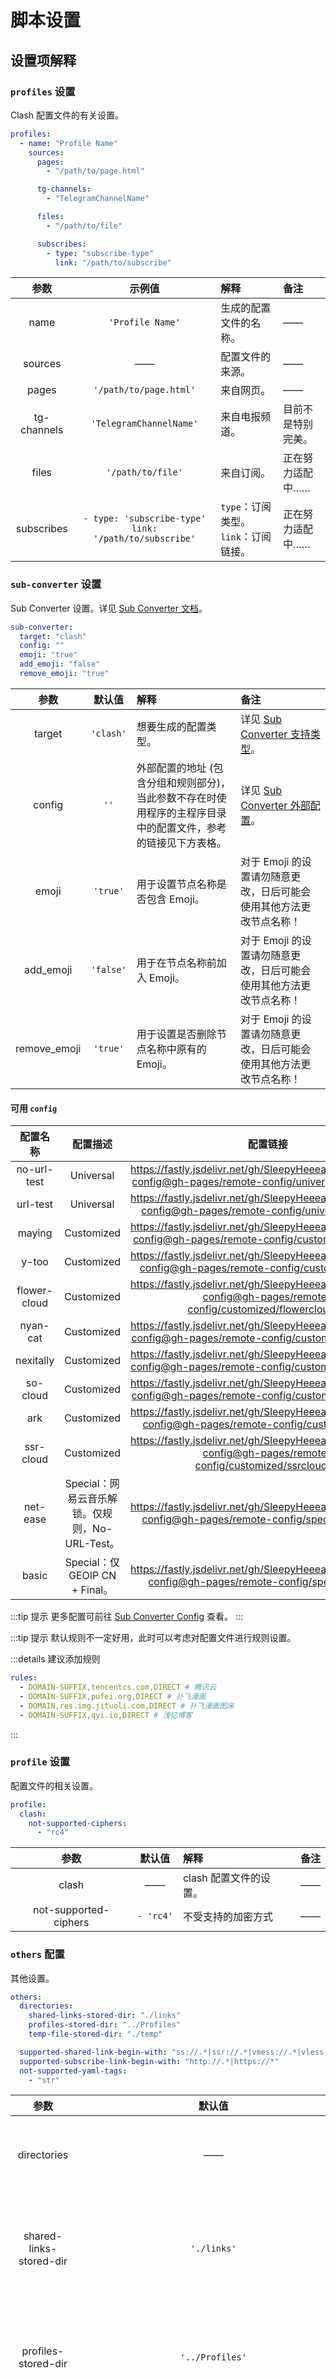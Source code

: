 # 脚本设置

## 设置项解释

### `profiles` 设置

Clash 配置文件的有关设置。

```yaml
profiles:
  - name: "Profile Name"
    sources:
      pages:
        - "/path/to/page.html"

      tg-channels:
        - "TelegramChannelName"

      files:
        - "/path/to/file"

      subscribes:
        - type: "subscribe-type"
          link: "/path/to/subscribe"
```

|    参数     |                         示例值                          | 解释                                  | 备注               |
| :---------: | :-----------------------------------------------------: | :------------------------------------ | :----------------- |
|    name     |                    `'Profile Name'`                     | 生成的配置文件的名称。                | ——                 |
|   sources   |                           ——                            | 配置文件的来源。                      | ——                 |
|    pages    |                 `'/path/to/page.html'`                  | 来自网页。                            | ——                 |
| tg-channels |                 `'TelegramChannelName'`                 | 来自电报频道。                        | 目前不是特别完美。 |
|    files    |                    `'/path/to/file'`                    | 来自订阅。                            | 正在努力适配中……   |
| subscribes  | `- type: 'subscribe-type'` `link: '/path/to/subscribe'` | `type`：订阅类型。 `link`：订阅链接。 | 正在努力适配中……   |

### `sub-converter` 设置

Sub Converter 设置。详见 [Sub Converter 文档](https://github.com/tindy2013/subconverter/blob/master/README-cn.md "subconverter/README-cn.md at master · tindy2013/subconverter")。

```yaml
sub-converter:
  target: "clash"
  config: ""
  emoji: "true"
  add_emoji: "false"
  remove_emoji: "true"
```

|     参数     |  默认值   | 解释                                                                                                          | 备注                                                                                                                                                                                                    |
| :----------: | :-------: | :------------------------------------------------------------------------------------------------------------ | :------------------------------------------------------------------------------------------------------------------------------------------------------------------------------------------------------ |
|    target    | `'clash'` | 想要生成的配置类型。                                                                                          | 详见 [Sub Converter 支持类型](https://github.com/tindy2013/subconverter/blob/master/README-cn.md#%E6%94%AF%E6%8C%81%E7%B1%BB%E5%9E%8B "subconverter/README-cn.md at master · tindy2013/subconverter")。 |
|    config    |   `''`    | 外部配置的地址 (包含分组和规则部分)，当此参数不存在时使用程序的主程序目录中的配置文件，参考的链接见下方表格。 | 详见 [Sub Converter 外部配置](https://github.com/tindy2013/subconverter/blob/master/README-cn.md#%E5%A4%96%E9%83%A8%E9%85%8D%E7%BD%AE "subconverter/README-cn.md at master · tindy2013/subconverter")。 |
|    emoji     | `'true'`  | 用于设置节点名称是否包含 Emoji。                                                                              | 对于 Emoji 的设置请勿随意更改，日后可能会使用其他方法更改节点名称！                                                                                                                                     |
|  add_emoji   | `'false'` | 用于在节点名称前加入 Emoji。                                                                                  | 对于 Emoji 的设置请勿随意更改，日后可能会使用其他方法更改节点名称！                                                                                                                                     |
| remove_emoji | `'true'`  | 用于设置是否删除节点名称中原有的 Emoji。                                                                      | 对于 Emoji 的设置请勿随意更改，日后可能会使用其他方法更改节点名称！                                                                                                                                     |

#### 可用 `config`

|   配置名称   |                    配置描述                    |                                                      配置链接                                                       |
| :----------: | :--------------------------------------------: | :-----------------------------------------------------------------------------------------------------------------: |
| no-url-test  |                   Universal                    |  <https://fastly.jsdelivr.net/gh/SleepyHeeead/subconverter-config@gh-pages/remote-config/universal/no-urltest.ini>  |
|   url-test   |                   Universal                    |   <https://fastly.jsdelivr.net/gh/SleepyHeeead/subconverter-config@gh-pages/remote-config/universal/urltest.ini>    |
|    maying    |                   Customized                   |   <https://fastly.jsdelivr.net/gh/SleepyHeeead/subconverter-config@gh-pages/remote-config/customized/maying.ini>    |
|    y-too     |                   Customized                   |    <https://fastly.jsdelivr.net/gh/SleepyHeeead/subconverter-config@gh-pages/remote-config/customized/ytoo.ini>     |
| flower-cloud |                   Customized                   | <https://fastly.jsdelivr.net/gh/SleepyHeeead/subconverter-config@gh-pages/remote-config/customized/flowercloud.ini> |
|   nyan-cat   |                   Customized                   |   <https://fastly.jsdelivr.net/gh/SleepyHeeead/subconverter-config@gh-pages/remote-config/customized/nyancat.ini>   |
|  nexitally   |                   Customized                   |  <https://fastly.jsdelivr.net/gh/SleepyHeeead/subconverter-config@gh-pages/remote-config/customized/nexitally.ini>  |
|   so-cloud   |                   Customized                   |   <https://fastly.jsdelivr.net/gh/SleepyHeeead/subconverter-config@gh-pages/remote-config/customized/socloud.ini>   |
|     ark      |                   Customized                   |     <https://fastly.jsdelivr.net/gh/SleepyHeeead/subconverter-config@gh-pages/remote-config/customized/ark.ini>     |
|  ssr-cloud   |                   Customized                   |  <https://fastly.jsdelivr.net/gh/SleepyHeeead/subconverter-config@gh-pages/remote-config/customized/ssrcloud.ini>   |
|   net-ease   | Special：网易云音乐解锁。仅规则，No-URL-Test。 |    <https://fastly.jsdelivr.net/gh/SleepyHeeead/subconverter-config@gh-pages/remote-config/special/netease.ini>     |
|    basic     |         Special：仅 GEOIP CN + Final。         |     <https://fastly.jsdelivr.net/gh/SleepyHeeead/subconverter-config@gh-pages/remote-config/special/basic.ini>      |

:::tip 提示
更多配置可前往 [Sub Converter Config](https://github.com/SleepyHeeead/subconverter-config "SleepyHeeead/subconverter-config") 查看。
:::

:::tip 提示
默认规则不一定好用，此时可以考虑对配置文件进行规则设置。

:::details 建议添加规则

```yaml
rules:
  - DOMAIN-SUFFIX,tencentcs.com,DIRECT # 腾讯云
  - DOMAIN-SUFFIX,pufei.org,DIRECT # 扑飞漫画
  - DOMAIN,res.img.jituoli.com,DIRECT # 扑飞漫画图床
  - DOMAIN-SUFFIX,qyi.io,DIRECT # 浅忆博客
```

:::

### `profile` 设置

配置文件的相关设置。

```yaml
profile:
  clash:
    not-supported-ciphers:
      - "rc4"
```

|         参数          |  默认值   | 解释                   | 备注 |
| :-------------------: | :-------: | :--------------------- | :--- |
|         clash         |    ——     | clash 配置文件的设置。 | ——   |
| not-supported-ciphers | `- 'rc4'` | 不受支持的加密方式     | ——   |

### `others` 配置

其他设置。

```yaml
others:
  directories:
    shared-links-stored-dir: "./links"
    profiles-stored-dir: "../Profiles"
    temp-file-stored-dir: "./temp"

  supported-shared-link-begin-with: "ss://.*|ssr://.*|vmess://.*|vless://.*|trojan://.*"
  supported-subscribe-link-begin-with: "http://.*|https://*"
  not-supported-yaml-tags:
    - "str"
```

|                参数                 |                           默认值                           | 解释                       | 备注         |
| :---------------------------------: | :--------------------------------------------------------: | :------------------------- | :----------- |
|             directories             |                             ——                             | 关于文件夹的设置。         | ——           |
|       shared-links-stored-dir       |                        `'./links'`                         | 保存链接文件的文件夹位置。 | ——           |
|         profiles-stored-dir         |                      `'../Profiles'`                       | 保存配置文件的文件夹位置。 | ——           |
|        temp-file-stored-dir         |                         `'./temp'`                         | 临时保存文件的文件夹位置。 | ——           |
|  supported-shared-link-begin-with   | `'ss://.*\|ssr://.*\|vmess://.*\|vless://.*\|trojan://.*'` | 受支持的分享链接的开头。   | 正则表达式。 |
| supported-subscribe-link-begin-with |                 `'http://.*\|https://.*'`                  | 受支持的订阅链接的开头。   | 正则表达式。 |
|       not-supported-yaml-tags       |                         `- 'rc4'`                          | 不受支持的 YAML 标签。     | ——           |

## 设置示例

```yaml
profiles:
  - name: "Profile Name"
    sources:
      pages:
        - "/path/to/page.html"

      tg-channels:
        - "TelegramChannelName"

      files:
        - "/path/to/file"

      subscribes:
        - type: "subscribe-type"
          link: "/path/to/subscribe"

sub-converter:
  target: "clash"
  config: ""
  emoji: "true"
  add_emoji: "false"
  remove_emoji: "true"

profile:
  clash:
    not-supported-ciphers:
      - "rc4"

others:
  directories:
    shared-links-stored-dir: "./links"
    profiles-stored-dir: "../Profiles"
    temp-file-stored-dir: "./temp"

  supported-shared-link-begin-with: "ss://.*|ssr://.*|vmess://.*|vless://.*|trojan://.*"
  supported-subscribe-link-begin-with: "http://.*|https://*"
  not-supported-yaml-tags:
    - "str"
```
